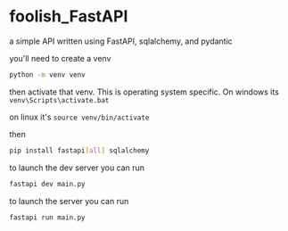 # foolish_FastAPI
a simple API written using FastAPI, sqlalchemy, and pydantic

you'll need to create a venv

```bash
python -m venv venv
```

then activate that venv. This is operating system specific. On windows its  `venv\Scripts\activate.bat`

on linux it's `source venv/bin/activate`

then 
```bash
pip install fastapi[all] sqlalchemy
```

to launch the dev server you can run

```bash
fastapi dev main.py
```
to launch the server you can run 

```bash
fastapi run main.py
```
